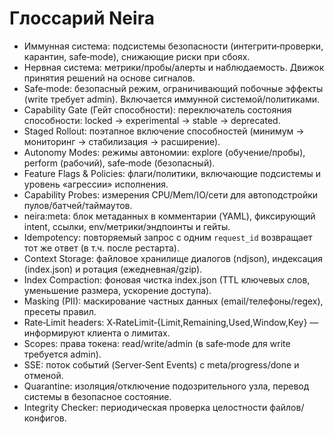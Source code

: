 # Глоссарий Neira

- Иммунная система: подсистемы безопасности (интегрити‑проверки, карантин, safe‑mode), снижающие риски при сбоях.
- Нервная система: метрики/пробы/алерты и наблюдаемость. Движок принятия решений на основе сигналов.
- Safe‑mode: безопасный режим, ограничивающий побочные эффекты (write требует admin). Включается иммунной системой/политиками.
- Capability Gate (Гейт способности): переключатель состояния способности: locked → experimental → stable → deprecated.
- Staged Rollout: поэтапное включение способностей (минимум → мониторинг → стабилизация → расширение).
- Autonomy Modes: режимы автономии: explore (обучение/пробы), perform (рабочий), safe‑mode (безопасный).
- Feature Flags & Policies: флаги/политики, включающие подсистемы и уровень «агрессии» исполнения.
- Capability Probes: измерения CPU/Mem/IO/сети для автоподстройки пулов/батчей/таймаутов.
- neira:meta: блок метаданных в комментарии (YAML), фиксирующий intent, ссылки, env/метрики/эндпоинты и гейты.
- Idempotency: повторяемый запрос с одним `request_id` возвращает тот же ответ (в т.ч. после рестарта).
- Context Storage: файловое хранилище диалогов (ndjson), индексация (index.json) и ротация (ежедневная/gzip).
- Index Compaction: фоновая чистка index.json (TTL ключевых слов, уменьшение размера, ускорение доступа).
- Masking (PII): маскирование частных данных (email/телефоны/regex), пресеты правил.
- Rate‑Limit headers: X‑RateLimit‑{Limit,Remaining,Used,Window,Key} — информируют клиента о лимитах.
- Scopes: права токена: read/write/admin (в safe‑mode для write требуется admin).
- SSE: поток событий (Server‑Sent Events) с meta/progress/done и отменой.
- Quarantine: изоляция/отключение подозрительного узла, перевод системы в безопасное состояние.
- Integrity Checker: периодическая проверка целостности файлов/конфигов.

